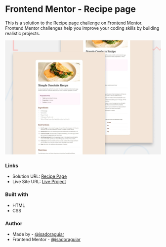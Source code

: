 # Frontend Mentor - Recipe page

This is a solution to the [Recipe page challenge on Frontend Mentor](https://www.frontendmentor.io/challenges/recipe-page-KiTsR8QQKm). Frontend Mentor challenges help you improve your coding skills by building realistic projects.

![Design preview for the Recipe page coding challenge](./design/desktop-preview.jpg)

### Links

- Solution URL: [Recipe Page](https://github.com/isadoraguiar/frontend-mentor/tree/main/recipe-page)
- Live Site URL: [Live Project](https://isadoraguiar.github.io/frontend-mentor/recipe-page/)

### Built with

- HTML
- CSS

### Author

- Made by - [@isadoraguiar](https://github.com/isadoraguiar)
- Frontend Mentor - [@isadoraguiar](https://www.frontendmentor.io/profile/isadoraguiar)
